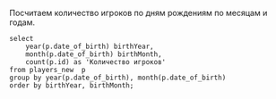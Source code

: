 Посчитаем количество игроков по дням рождениям по месяцам и годам.
    
    
    select 
        year(p.date_of_birth) birthYear,
        month(p.date_of_birth) birthMonth,
        count(p.id) as 'Количество игроков'
    from players_new  p
    group by year(p.date_of_birth), month(p.date_of_birth)
    order by birthYear, birthMonth;
